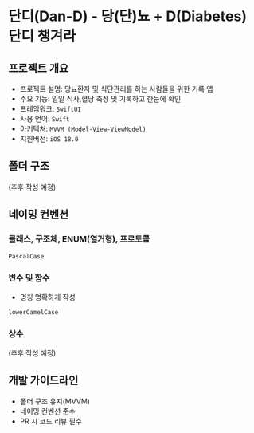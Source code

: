 #  단디(Dan-D) - 당(단)뇨 + D(Diabetes) 단디 챙겨라

##  프로젝트 개요
- 프로젝트 설명: 당뇨환자 및 식단관리를 하는 사람들을 위한 기록 앱
- 주요 기능: 일일 식사,혈당 측정 및 기록하고 한눈에 확인
- 프레임워크: `SwiftUI`
- 사용 언어: `Swift`
- 아키텍쳐: `MVVM (Model-View-ViewModel)`
- 지원버전: `iOS 18.0`

##  폴더 구조
(추후 작성 예정)

## 네이밍 컨벤션
### 클래스, 구조체, ENUM(열거형), 프로토콜
```cmd
PascalCase
```
### 변수 및 함수
- 명칭 명확하게 작성
```cmd
lowerCamelCase
```
### 상수
(추후 작성 예정)

## 개발 가이드라인
- 폴더 구조 유지(MVVM)
- 네이밍 컨벤션 준수
- PR 시 코드 리뷰 필수
